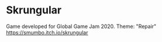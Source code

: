 # Skrungular
Game developed for Global Game Jam 2020. Theme: "Repair"
https://smumbo.itch.io/skrungular
